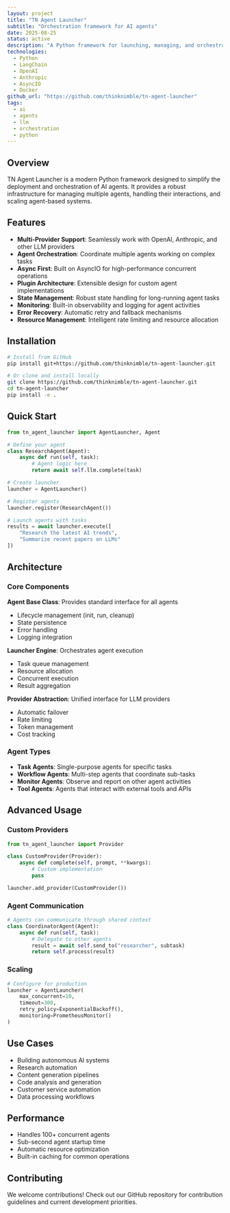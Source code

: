 ```yaml
---
layout: project
title: "TN Agent Launcher"
subtitle: "Orchestration framework for AI agents"
date: 2025-08-25
status: active
description: "A Python framework for launching, managing, and orchestrating AI agents with support for multiple LLM providers and agent architectures."
technologies:
  - Python
  - LangChain
  - OpenAI
  - Anthropic
  - AsyncIO
  - Docker
github_url: "https://github.com/thinknimble/tn-agent-launcher"
tags:
  - ai
  - agents
  - llm
  - orchestration
  - python
---
```


## Overview

TN Agent Launcher is a modern Python framework designed to simplify the deployment and orchestration of AI agents. It provides a robust infrastructure for managing multiple agents, handling their interactions, and scaling agent-based systems.

## Features

- **Multi-Provider Support**: Seamlessly work with OpenAI, Anthropic, and other LLM providers
- **Agent Orchestration**: Coordinate multiple agents working on complex tasks
- **Async First**: Built on AsyncIO for high-performance concurrent operations
- **Plugin Architecture**: Extensible design for custom agent implementations
- **State Management**: Robust state handling for long-running agent tasks
- **Monitoring**: Built-in observability and logging for agent activities
- **Error Recovery**: Automatic retry and fallback mechanisms
- **Resource Management**: Intelligent rate limiting and resource allocation

## Installation

```bash
# Install from GitHub
pip install git+https://github.com/thinknimble/tn-agent-launcher.git

# Or clone and install locally
git clone https://github.com/thinknimble/tn-agent-launcher.git
cd tn-agent-launcher
pip install -e .
```

## Quick Start

```python
from tn_agent_launcher import AgentLauncher, Agent

# Define your agent
class ResearchAgent(Agent):
    async def run(self, task):
        # Agent logic here
        return await self.llm.complete(task)

# Create launcher
launcher = AgentLauncher()

# Register agents
launcher.register(ResearchAgent())

# Launch agents with tasks
results = await launcher.execute([
    "Research the latest AI trends",
    "Summarize recent papers on LLMs"
])
```

## Architecture

### Core Components

**Agent Base Class**: Provides standard interface for all agents
- Lifecycle management (init, run, cleanup)
- State persistence
- Error handling
- Logging integration

**Launcher Engine**: Orchestrates agent execution
- Task queue management
- Resource allocation
- Concurrent execution
- Result aggregation

**Provider Abstraction**: Unified interface for LLM providers
- Automatic failover
- Rate limiting
- Token management
- Cost tracking

### Agent Types

- **Task Agents**: Single-purpose agents for specific tasks
- **Workflow Agents**: Multi-step agents that coordinate sub-tasks
- **Monitor Agents**: Observe and report on other agent activities
- **Tool Agents**: Agents that interact with external tools and APIs

## Advanced Usage

### Custom Providers
```python
from tn_agent_launcher import Provider

class CustomProvider(Provider):
    async def complete(self, prompt, **kwargs):
        # Custom implementation
        pass

launcher.add_provider(CustomProvider())
```

### Agent Communication
```python
# Agents can communicate through shared context
class CoordinatorAgent(Agent):
    async def run(self, task):
        # Delegate to other agents
        result = await self.send_to("researcher", subtask)
        return self.process(result)
```

### Scaling
```python
# Configure for production
launcher = AgentLauncher(
    max_concurrent=10,
    timeout=300,
    retry_policy=ExponentialBackoff(),
    monitoring=PrometheusMonitor()
)
```

## Use Cases

- Building autonomous AI systems
- Research automation
- Content generation pipelines
- Code analysis and generation
- Customer service automation
- Data processing workflows

## Performance

- Handles 100+ concurrent agents
- Sub-second agent startup time
- Automatic resource optimization
- Built-in caching for common operations

## Contributing

We welcome contributions! Check out our GitHub repository for contribution guidelines and current development priorities.